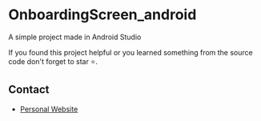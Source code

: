 # OnboardingScreen_android

A simple project made in Android Studio

If you found this project helpful or you learned something from the source code don't forget to star ⭐.


## Contact

- [Personal Website ](https://netoeac.github.io)

